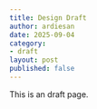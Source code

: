 ```yaml
---
title: Design Draft
author: ardiesan 
date: 2025-09-04
category:
- draft
layout: post
published: false
---
```


This is an draft page.
